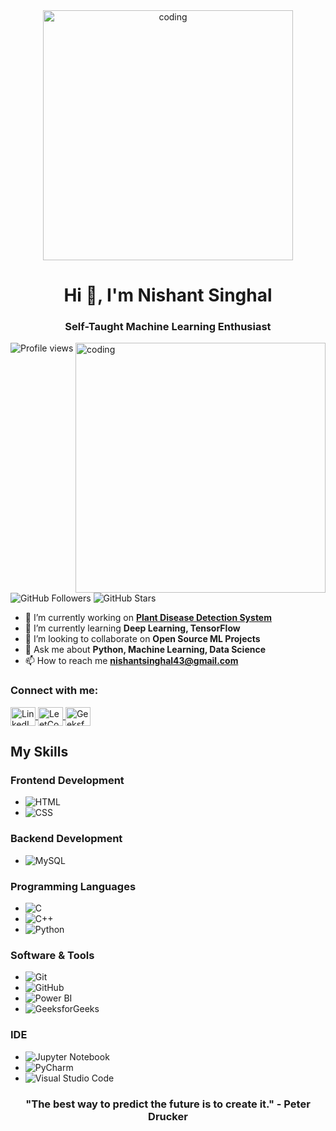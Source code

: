 <div align="center">
  <img src="https://github.com/nishantsingha13/nishantsingha13/assets/103675762/3c5b5916-0437-4ba9-b285-6499bb36f92e" alt="coding" width="400">
</div>

<h1 align="center">Hi 👋, I'm Nishant Singhal</h1>
<h3 align="center">Self-Taught Machine Learning Enthusiast</h3>

<img align="right" alt="coding" width="400" src="https://user-images.githubusercontent.com/55389276/140866485-8fb1c876-9a8f-4d6a-98dc-08c4981eaf70.gif">

<p align="left"> 
  <img src="https://komarev.com/ghpvc/?username=nishantsingha13&label=Profile%20views&color=0e75b6&style=flat" alt="Profile views" /> 
  <img src="https://img.shields.io/github/followers/nishantsingha13?label=Followers" alt="GitHub Followers" />
  <img src="https://img.shields.io/github/stars/nishantsingha13?label=Stars" alt="GitHub Stars" />
</p>

- 🔭 I’m currently working on **[Plant Disease Detection System](https://github.com/nishantsingha13/Plant-Disease-Detection-System)**
- 🌱 I’m currently learning **Deep Learning, TensorFlow**
- 👯 I’m looking to collaborate on **Open Source ML Projects**
- 💬 Ask me about **Python, Machine Learning, Data Science**
- 📫 How to reach me **nishantsinghal43@gmail.com**

<h3 align="left">Connect with me:</h3>
<p align="left">
  <a href="https://www.linkedin.com/in/nishant-singhal-494778249/" target="blank">
    <img align="center" src="https://raw.githubusercontent.com/rahuldkjain/github-profile-readme-generator/master/src/images/icons/Social/linked-in-alt.svg" alt="LinkedIn" height="30" width="40" />
  </a>
  <a href="https://leetcode.com/u/nd5905/" target="blank">
    <img align="center" src="https://raw.githubusercontent.com/rahuldkjain/github-profile-readme-generator/master/src/images/icons/Social/leet-code.svg" alt="LeetCode" height="30" width="40" />
  </a>
  <a href="https://www.geeksforgeeks.org/user/nd599m68/" target="blank">
    <img align="center" src="https://raw.githubusercontent.com/rahuldkjain/github-profile-readme-generator/master/src/images/icons/Social/geeks-for-geeks.svg" alt="GeeksforGeeks" height="30" width="40" />
  </a>
</p>

## My Skills

### Frontend Development
- ![HTML](https://img.shields.io/badge/-HTML-E34F26?style=flat&logo=html5&logoColor=white) 
- ![CSS](https://img.shields.io/badge/-CSS-1572B6?style=flat&logo=css3&logoColor=white)

### Backend Development
- ![MySQL](https://img.shields.io/badge/-MySQL-4479A1?style=flat&logo=mysql&logoColor=white)

### Programming Languages
- ![C](https://img.shields.io/badge/-C-A8B9CC?style=flat&logo=c&logoColor=white) 
- ![C++](https://img.shields.io/badge/-C++-00599C?style=flat&logo=c%2B%2B&logoColor=white) 
- ![Python](https://img.shields.io/badge/-Python-3776AB?style=flat&logo=python&logoColor=white)

### Software & Tools
- ![Git](https://img.shields.io/badge/-Git-F05032?style=flat&logo=git&logoColor=white)
- ![GitHub](https://img.shields.io/badge/-GitHub-181717?style=flat&logo=github&logoColor=white)
- ![Power BI](https://img.shields.io/badge/-Power%20BI-F2C811?style=flat&logo=powerbi&logoColor=black)
- ![GeeksforGeeks](https://img.shields.io/badge/-GeeksforGeeks-5E5E5E?style=flat&logo=geeksforgeeks&logoColor=white)

### IDE
- ![Jupyter Notebook](https://img.shields.io/badge/-Jupyter%20Notebook-F37626?style=flat&logo=jupyter&logoColor=white)
- ![PyCharm](https://img.shields.io/badge/-PyCharm-000000?style=flat&logo=pycharm&logoColor=white)
- ![Visual Studio Code](https://img.shields.io/badge/-Visual%20Studio%20Code-007ACC?style=flat&logo=visual-studio-code&logoColor=white)

<h3 align="center">"The best way to predict the future is to create it." - Peter Drucker</h3>
